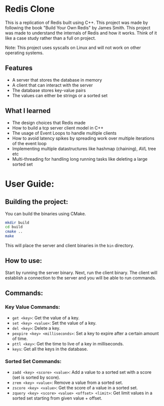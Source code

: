 # Redis Clone 
This is a replication of Redis built using C++. This project was made by following the book "Build Your Own Redis" by James Smith.
This project was made to understand the internals of Redis and how it works. Think of it like a case study rather than a full on project.

Note: This project uses syscalls on Linux and will not work on other operating systems. 

## Features

- A server that stores the database in memory
- A client that can interact with the server
- The database stores key-value pairs 
- The values can either be strings or a sorted set

## What I learned
- The design choices that Redis made
- How to build a tcp server client model in C++ 
- The usage of Event Loops to handle multiple clients 
- How to avoid latency spikes by spreading work over multiple iterations of the event loop
- Implementing multiple datastructures like hashmap (chaining), AVL tree etc 
- Multi-threading for handling long running tasks like deleting a large sorted set

# User Guide:

## Building the project:
You can build the binaries using CMake. 
```bash
mkdir build 
cd build
cmake ..
make
```
This will place the server and client binaries in the `bin` directory.

## How to use:

Start by running the server binary.
Next, run the client binary. The client will establish a connection to the server and you will be able to run commands.

## Commands:

### Key Value Commands:

- `get <key>`: Get the value of a key.
- `set <key> <value>`: Set the value of a key.
- `del <key>`: Delete a key.
- `pexpire <key> <milliseconds>`: Set a key to expire after a certain amount of time.
- `pttl <key>`: Get the time to live of a key in milliseconds.
- `keys`: Get all the keys in the database.

### Sorted Set Commands:

- `zadd <key> <score> <value>`: Add a value to a sorted set with a score (set is sorted by score).
- `zrem <key> <value>`: Remove a value from a sorted set.
- `zscore <key> <value>`: Get the score of a value in a sorted set.
- `zquery <key> <score> <value> <offset> <limit>`: Get limit values in a sorted set starting from given value + offset.




